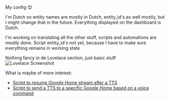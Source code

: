 My config 😊

I'm Dutch so entity names are mostly in Dutch, entity_id's as well mostly, but I might change that in the future.
Everything displayed on the dashboard is Dutch.

I'm working on translating all the other stuff, scripts and automations are mostly done.
Script entity_id's not yet, because I have to make sure everything remains in working state

Nothing fancy in de Lovelace section, just basic stuff
![Lovelace Screenshot](https://user-images.githubusercontent.com/28803438/144881785-3ae5bc0d-1fc3-4c97-830f-6e095cbcac6b.png)

What is maybe of more interest:
* [Script to resume Google Home stream after a TTS](https://github.com/TheFes/HA-configuration/blob/main/include/script/algemeen/google_home_say.yaml)
* [Script to send a TTS to a specific Google Home based on a voice command](https://github.com/TheFes/HA-configuration/blob/main/include/script/algemeen/google_home_say_voice.yaml)
